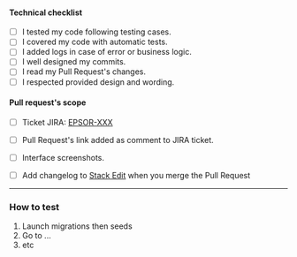 #### Technical checklist

- [ ] I tested my code following testing cases.
- [ ] I covered my code with automatic tests.
- [ ] I added logs in case of error or business logic.
- [ ] I well designed my commits.
- [ ] I read my Pull Request's changes.
- [ ] I respected provided design and wording.

#### Pull request's scope

- [ ] Ticket JIRA: [EPSOR-XXX](https://projet-epsor.atlassian.net/browse/EPSOR-XXX)
- [ ] Pull Request's link added as comment to JIRA ticket.
- [ ] Interface screenshots.

- [ ] Add changelog to [Stack Edit](https://stackedit.io/app#providerId=googleDriveWorkspace&folderId=1AKQYihsxhnKiXx9mt7qzxEWU6_YfccPm) when you merge the Pull Request

---

### How to test

1. Launch migrations then seeds
2. Go to ...
3. etc

